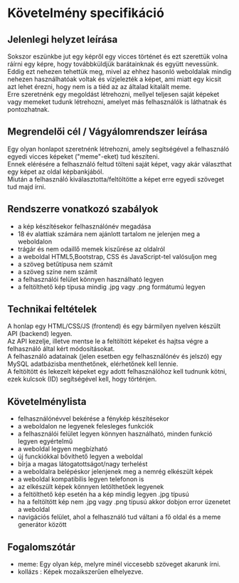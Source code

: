 # Követelmény specifikáció
## Jelenlegi helyzet leírása
Sokszor eszünkbe jut egy képről egy vicces történet és ezt szerettük volna ráírni egy képre, hogy továbbküldjük barátainknak és együtt nevessünk. Eddig ezt nehezen tehettük meg, mivel az ehhez hasonló weboldalak mindig nehezen használhatóak voltak és vízjelezték a képet, ami miatt egy kicsit azt lehet érezni, hogy nem is a tiéd az az általad kitalált meme.  
Erre szeretnénk egy megoldást létrehozni, mellyel teljesen saját képeket vagy memeket tudunk létrehozni, amelyet más felhasználók is láthatnak és pontozhatnak. 

## Megrendelői cél / Vágyálomrendszer leírása
Egy olyan honlapot szeretnénk létrehozni, amely segítségével a felhasználó egyedi vicces képeket ("meme"-eket) tud készíteni.  
Ennek elérésére a felhasználó feltud tölteni saját képet, vagy akár választhat egy képet az oldal képbankjából.  
Miután a felhasználó kiválasztotta/feltöltötte a képet erre egyedi szöveget tud majd írni.

## Rendszerre vonatkozó szabályok
- a kép készítésekor felhasználónév megadása
- 18 év alattiak számára nem ajánlott tartalom ne jelenjen meg a weboldalon
- trágár és nem odaillő memek kiszűrése az oldalról
- a weboldal HTML5,Bootstrap, CSS és JavaScript-tel valósuljon meg
- a szöveg betűtípusa nem számít
- a szöveg színe nem számít
- a felhasználói felület könnyen használható legyen
- a feltölthető kép típusa mindig .jpg vagy .png formátumú legyen


## Technikai feltételek
A honlap egy HTML/CSS/JS (frontend) és egy bármilyen nyelven készült API (backend) legyen.  
Az API kezelje, illetve mentse le a feltöltött képeket és hajtsa végre a felhasználó által kért módosításokat.  
A felhasználó adatainak (jelen esetben egy felhasználónév és jelszó) egy MySQL adatbázisba menthetőnek, elérhetőnek kell lennie.  
A feltöltött és lekezelt képeket egy adott felhasználóhoz kell tudnunk kötni, ezek kulcsok (ID) segítségével kell, hogy történjen.

## Követelménylista
- felhasználónévvel bekérése a fénykép készítésekor
- a weboldalon ne legyenek felesleges funkciók
- a felhasználói felület legyen könnyen használható, minden funkció legyen egyértelmű
- a weboldal legyen megbízható
- új funckiókkal bővíthető legyen a weboldal
- bírja a magas látogatottságot/nagy terhelést
- a weboldalra belépéskor jelenjenek meg a nemrég elkészült képek
- a weboldal kompatibilis legyen telefonon is
- az elkészült képek könnyen letölthetőek legyenek
- a feltölthető kép esetén ha a kép mindig legyen .jpg típusú
- ha a feltöltött kép nem .jpg vagy .png típusú akkor dobjon error üzenetet a weboldal
- navigációs felület, ahol a felhasználó tud váltani a fő oldal és a meme generátor között

## Fogalomszótár
- meme: Egy olyan kép, melyre minél viccesebb szöveget akarunk írni. 
- kollázs : Képek mozaikszerűen elhelyezve.
